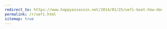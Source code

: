 ```yaml
---
redirect_to: https://www.happyassassin.net/2014/01/25/uefi-boot-how-does-that-actually-work-then/
permalink: /r/uefi.html
sitemap: true
---
```

